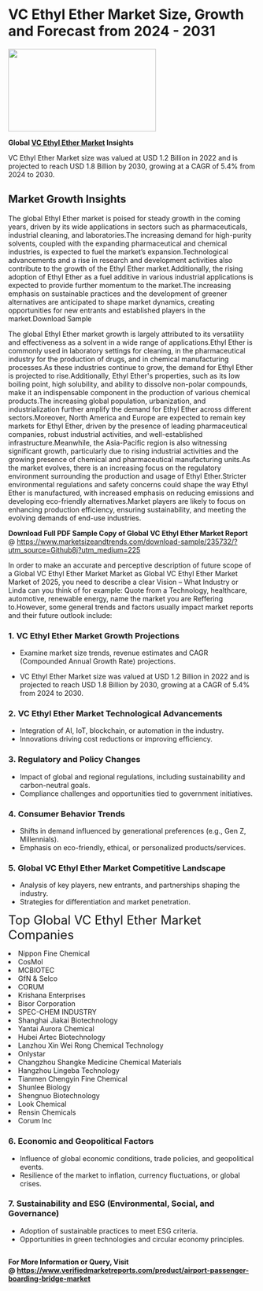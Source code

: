 <H1>VC Ethyl Ether Market Size, Growth and Forecast from 2024 - 2031</H1><img class="aligncenter size-medium wp-image-584254" src="https://thirdeyenews.in/wp-content/uploads/2024/09/Global-Market-Research-300x168.jpeg" alt="" width="300" height="168" /><p><strong>Global&nbsp;<a href="https://www.marketsizeandtrends.com/download-sample/235732/?utm_source=Github8j?utm_medium=225">VC Ethyl Ether Market</a> Insights</strong></p><p>VC Ethyl Ether Market size was valued at USD 1.2 Billion in 2022 and is projected to reach USD 1.8 Billion by 2030, growing at a CAGR of 5.4% from 2024 to 2030.</p><p><h2>Market Growth Insights</h2> <p>The global Ethyl Ether market is poised for steady growth in the coming years, driven by its wide applications in sectors such as pharmaceuticals, industrial cleaning, and laboratories.The increasing demand for high-purity solvents, coupled with the expanding pharmaceutical and chemical industries, is expected to fuel the market’s expansion.Technological advancements and a rise in research and development activities also contribute to the growth of the Ethyl Ether market.Additionally, the rising adoption of Ethyl Ether as a fuel additive in various industrial applications is expected to provide further momentum to the market.The increasing emphasis on sustainable practices and the development of greener alternatives are anticipated to shape market dynamics, creating opportunities for new entrants and established players in the market.Download Sample</p> <p>The global Ethyl Ether market growth is largely attributed to its versatility and effectiveness as a solvent in a wide range of applications.Ethyl Ether is commonly used in laboratory settings for cleaning, in the pharmaceutical industry for the production of drugs, and in chemical manufacturing processes.As these industries continue to grow, the demand for Ethyl Ether is projected to rise.Additionally, Ethyl Ether's properties, such as its low boiling point, high solubility, and ability to dissolve non-polar compounds, make it an indispensable component in the production of various chemical products.The increasing global population, urbanization, and industrialization further amplify the demand for Ethyl Ether across different sectors.Moreover, North America and Europe are expected to remain key markets for Ethyl Ether, driven by the presence of leading pharmaceutical companies, robust industrial activities, and well-established infrastructure.Meanwhile, the Asia-Pacific region is also witnessing significant growth, particularly due to rising industrial activities and the growing presence of chemical and pharmaceutical manufacturing units.As the market evolves, there is an increasing focus on the regulatory environment surrounding the production and usage of Ethyl Ether.Stricter environmental regulations and safety concerns could shape the way Ethyl Ether is manufactured, with increased emphasis on reducing emissions and developing eco-friendly alternatives.Market players are likely to focus on enhancing production efficiency, ensuring sustainability, and meeting the evolving demands of end-use industries.</p><p><span class=""><strong>Download Full PDF Sample Copy of Global VC Ethyl Ether Market Report</strong> @ <a href="https://www.marketsizeandtrends.com/download-sample/235732/?utm_source=Github8j?utm_medium=225" target="_blank">https://www.marketsizeandtrends.com/download-sample/235732/?utm_source=Github8j?utm_medium=225</a></span></p><p>In order to make an accurate and perceptive description of future scope of a Global&nbsp;VC Ethyl Ether Market Market as Global&nbsp;VC Ethyl Ether Market Market of 2025, you need to describe a clear Vision &ndash; What Industry or Linda can you think of for example: Quote from a Technology, healthcare, automotive, renewable energy, name the market you are Reffering to.However, some general trends and factors usually impact market reports and their future outlook include:</p><h3>1.&nbsp;<strong>VC Ethyl Ether Market Growth Projections</strong></h3><ul><li>Examine market size trends, revenue estimates and CAGR (Compounded Annual Growth Rate) projections.</li><li><p>VC Ethyl Ether Market size was valued at USD 1.2 Billion in 2022 and is projected to reach USD 1.8 Billion by 2030, growing at a CAGR of 5.4% from 2024 to 2030.</p></li></ul><h3>2.&nbsp;<strong>VC Ethyl Ether Market Technological Advancements</strong></h3><ul><li>Integration of AI, IoT, blockchain, or automation in the industry.</li><li>Innovations driving cost reductions or improving efficiency.</li></ul><h3>3.&nbsp;<strong>Regulatory and Policy Changes</strong></h3><ul><li>Impact of global and regional regulations, including sustainability and carbon-neutral goals.</li><li>Compliance challenges and opportunities tied to government initiatives.</li></ul><h3>4.&nbsp;<strong>Consumer Behavior Trends</strong></h3><ul><li>Shifts in demand influenced by generational preferences (e.g., Gen Z, Millennials).</li><li>Emphasis on eco-friendly, ethical, or personalized products/services.</li></ul><h3>5.&nbsp;<strong>Global VC Ethyl Ether Market Competitive Landscape</strong></h3><ul><li>Analysis of key players, new entrants, and partnerships shaping the industry.</li><li>Strategies for differentiation and market penetration.</li></ul><p data-pm-slice="1 1 []"><span style="color: inherit; font-family: inherit; font-size: 25px;">Top Global VC Ethyl Ether Market Companies</span></p><div class="" data-test-id=""><p><li>Nippon Fine Chemical</li><li> CosMol</li><li> MCBIOTEC</li><li> GfN & Selco</li><li> CORUM</li><li> Krishana Enterprises</li><li> Bisor Corporation</li><li> SPEC-CHEM INDUSTRY</li><li> Shanghai Jiakai Biotechnology</li><li> Yantai Aurora Chemical</li><li> Hubei Artec Biotechnology</li><li> Lanzhou Xin Wei Rong Chemical Technology</li><li> Onlystar</li><li> Changzhou Shangke Medicine Chemical Materials</li><li> Hangzhou Lingeba Technology</li><li> Tianmen Chengyin Fine Chemical</li><li> Shunlee Biology</li><li> Shengnuo Biotechnology</li><li> Look Chemical</li><li> Rensin Chemicals</li><li> Corum Inc</li></p></div><h3>6.&nbsp;<strong>Economic and Geopolitical Factors</strong></h3><ul><li>Influence of global economic conditions, trade policies, and geopolitical events.</li><li>Resilience of the market to inflation, currency fluctuations, or global crises.</li></ul><h3>7.&nbsp;<strong>Sustainability and ESG (Environmental, Social, and Governance)</strong></h3><ul><li>Adoption of sustainable practices to meet ESG criteria.</li><li>Opportunities in green technologies and circular economy principles.</li></ul><h2><strong style="font-size: 14px;">For More Information or Query, Visit @&nbsp;</strong><a style="background-color: #ffffff; font-size: 14px;" href="https://www.marketsizeandtrends.com/report/vc-ethyl-ether-market/" target="_blank">https://www.verifiedmarketreports.com/product/airport-passenger-boarding-bridge-market</a></h2>